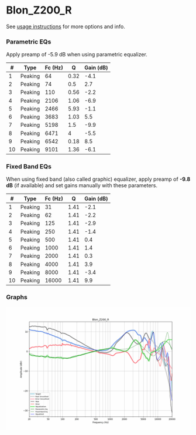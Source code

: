 # Blon_Z200_R
See [usage instructions](https://github.com/jaakkopasanen/AutoEq#usage) for more options and info.

### Parametric EQs
Apply preamp of -5.9 dB when using parametric equalizer.

|   # | Type    |   Fc (Hz) |    Q |   Gain (dB) |
|-----|---------|-----------|------|-------------|
|   1 | Peaking |        64 | 0.32 |        -4.1 |
|   2 | Peaking |        74 | 0.5  |         2.7 |
|   3 | Peaking |       110 | 0.56 |        -2.2 |
|   4 | Peaking |      2106 | 1.06 |        -6.9 |
|   5 | Peaking |      2466 | 5.93 |        -1.1 |
|   6 | Peaking |      3683 | 1.03 |         5.5 |
|   7 | Peaking |      5198 | 1.5  |        -9.9 |
|   8 | Peaking |      6471 | 4    |        -5.5 |
|   9 | Peaking |      6542 | 0.18 |         8.5 |
|  10 | Peaking |      9101 | 1.36 |        -6.1 |

### Fixed Band EQs
When using fixed band (also called graphic) equalizer, apply preamp of **-9.8 dB** (if available) and set gains manually with these parameters.

|   # | Type    |   Fc (Hz) |    Q |   Gain (dB) |
|-----|---------|-----------|------|-------------|
|   1 | Peaking |        31 | 1.41 |        -2.1 |
|   2 | Peaking |        62 | 1.41 |        -2.2 |
|   3 | Peaking |       125 | 1.41 |        -2.9 |
|   4 | Peaking |       250 | 1.41 |        -1.4 |
|   5 | Peaking |       500 | 1.41 |         0.4 |
|   6 | Peaking |      1000 | 1.41 |         1.4 |
|   7 | Peaking |      2000 | 1.41 |         0.3 |
|   8 | Peaking |      4000 | 1.41 |         3.9 |
|   9 | Peaking |      8000 | 1.41 |        -3.4 |
|  10 | Peaking |     16000 | 1.41 |         9.9 |

### Graphs
![](./Blon_Z200_R.png)
